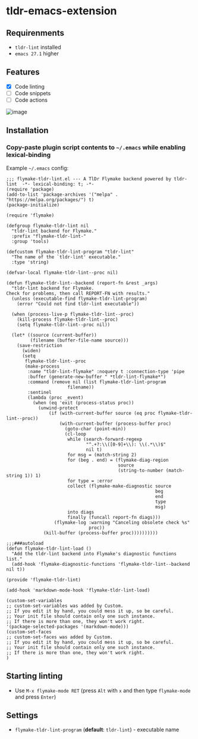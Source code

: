 # tldr-emacs-extension

## Requirenments

- `tldr-lint` installed
- `emacs 27.1` higher

## Features

- [x] Code linting
- [ ] Code snippets
- [ ] Code actions

![image](https://user-images.githubusercontent.com/42812113/207983063-03efd5da-eed9-4c52-8913-8ae2e0a95a9f.png)

## Installation

### Copy-paste plugin script contents to `~/.emacs` while enabling lexical-binding

Example `~/.emacs` config:

```emacs
;;; flymake-tldr-lint.el --- A TlDr Flymake backend powered by tldr-lint  -*- lexical-binding: t; -*-
(require 'package)
(add-to-list 'package-archives '("melpa" . "https://melpa.org/packages/") t)
(package-initialize)

(require 'flymake)

(defgroup flymake-tldr-lint nil
  "tldr-lint backend for Flymake."
  :prefix "flymake-tldr-lint-"
  :group 'tools)

(defcustom flymake-tldr-lint-program "tldr-lint"
  "The name of the `tldr-lint' executable."
  :type 'string)

(defvar-local flymake-tldr-lint--proc nil)

(defun flymake-tldr-lint--backend (report-fn &rest _args)
  "tldr-lint backend for Flymake.
Check for problems, then call REPORT-FN with results."
  (unless (executable-find flymake-tldr-lint-program)
    (error "Could not find tldr-lint executable"))

  (when (process-live-p flymake-tldr-lint--proc)
    (kill-process flymake-tldr-lint--proc)
    (setq flymake-tldr-lint--proc nil))

  (let* ((source (current-buffer))
	     (filename (buffer-file-name source)))
    (save-restriction
      (widen)
      (setq
       flymake-tldr-lint--proc
       (make-process
        :name "tldr-lint-flymake" :noquery t :connection-type 'pipe
        :buffer (generate-new-buffer " *tldr-lint-flymake*")
        :command (remove nil (list flymake-tldr-lint-program
                       filename))
        :sentinel
        (lambda (proc _event)
          (when (eq 'exit (process-status proc))
            (unwind-protect
                (if (with-current-buffer source (eq proc flymake-tldr-lint--proc))
                    (with-current-buffer (process-buffer proc)
                      (goto-char (point-min))
                      (cl-loop
                       while (search-forward-regexp
                              "^.+?:\\([0-9]+\\): \\(.*\\)$"
                              nil t)
                       for msg = (match-string 2)
                       for (beg . end) = (flymake-diag-region
                                          source
                                          (string-to-number (match-string 1)) 1)
                       for type = :error
                       collect (flymake-make-diagnostic source
                                                        beg
                                                        end
                                                        type
                                                        msg)
                       into diags
                       finally (funcall report-fn diags)))
                  (flymake-log :warning "Canceling obsolete check %s"
                               proc))
              (kill-buffer (process-buffer proc))))))))))

;;;###autoload
(defun flymake-tldr-lint-load ()
  "Add the tldr-lint backend into Flymake's diagnostic functions list."
  (add-hook 'flymake-diagnostic-functions 'flymake-tldr-lint--backend nil t))

(provide 'flymake-tldr-lint)

(add-hook 'markdown-mode-hook 'flymake-tldr-lint-load)

(custom-set-variables
;; custom-set-variables was added by Custom.
;; If you edit it by hand, you could mess it up, so be careful.
;; Your init file should contain only one such instance.
;; If there is more than one, they won't work right.
'(package-selected-packages '(markdown-mode)))
(custom-set-faces
;; custom-set-faces was added by Custom.
;; If you edit it by hand, you could mess it up, so be careful.
;; Your init file should contain only one such instance.
;; If there is more than one, they won't work right.
)
```

## Starting linting

- Use `M-x flymake-mode RET` (press `Alt` with `x` and then type `flymake-mode` and press `Enter`)

## Settings

- `flymake-tldr-lint-program` (**default**: `tldr-lint`) - executable name
